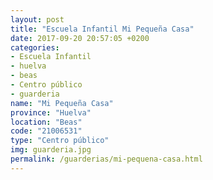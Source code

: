 ```yaml
---
layout: post
title: "Escuela Infantil Mi Pequeña Casa"
date: 2017-09-20 20:57:05 +0200
categories:
- Escuela Infantil
- huelva
- beas
- Centro público
- guarderia
name: "Mi Pequeña Casa"
province: "Huelva"
location: "Beas"
code: "21006531"
type: "Centro público"
img: guarderia.jpg
permalink: /guarderias/mi-pequena-casa.html
---
```

